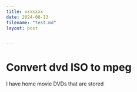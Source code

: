 ```yaml
---
title: xxxxxxx
date: 2024-08-13
filename: "test.md"
layout: post


---
```


# Convert dvd ISO to mpeg

I have home movie DVDs that are stored